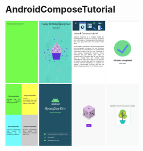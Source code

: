 # AndroidComposeTutorial
<p float="left">
<img src = "https://github.com/byungmeo/AndroidComposeTutorial/blob/59b04960dc8531ce65eac3ef40e65928adeaef9a/CodeLab_Basic/1.GreetingCard/GreetingCard.jpg" width = "20%" height = "20%">
<img src = "https://github.com/byungmeo/AndroidComposeTutorial/blob/59b04960dc8531ce65eac3ef40e65928adeaef9a/CodeLab_Basic/2.HappyBirthday/HappyBirthday.jpg" width = "20%" height = "20%">
<img src = "https://github.com/byungmeo/AndroidComposeTutorial/blob/59b04960dc8531ce65eac3ef40e65928adeaef9a/CodeLab_Basic/3.JetpackComposeTutorial/JetpackComposetutorial.jpg" width = "20%" height = "20%">
<img src = "https://github.com/byungmeo/AndroidComposeTutorial/blob/59b04960dc8531ce65eac3ef40e65928adeaef9a/CodeLab_Basic/4.TaskManager/TaskManager.jpg" width = "20%" height = "20%">
<img src = "https://github.com/byungmeo/AndroidComposeTutorial/blob/59b04960dc8531ce65eac3ef40e65928adeaef9a/CodeLab_Basic/5.ComposeQuadrant/ComposeQuadrant.jpg" width = "20%" height = "20%">
<img src = "https://github.com/byungmeo/AndroidComposeTutorial/blob/96293251294ea0533c461fdfcdef9424847c7383/CodeLab_Basic/6.BusinessCard/BusinessCard.jpg" width = "20%" height = "20%">
<img src = "https://github.com/byungmeo/AndroidComposeTutorial/blob/6b03313c34bfb84cfc3259ba8d9a5eac4ff4df08/Codelab_Beginner/Unit_2/1.DiceRoller/DiceRoller.gif" width = "20%" height = "20%">
<img src = "https://github.com/byungmeo/AndroidComposeTutorial/blob/6b03313c34bfb84cfc3259ba8d9a5eac4ff4df08/Codelab_Beginner/Unit_2/2.Lemonade/Lemonade.gif" width = "20%" height = "20%">
</p>
